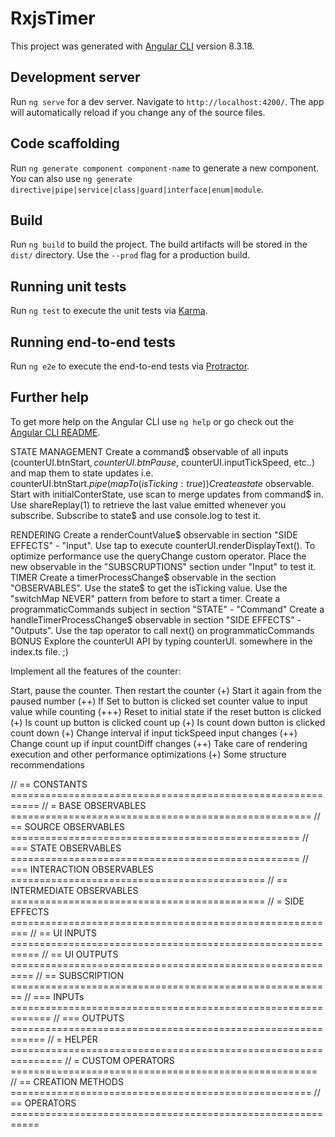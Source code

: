 # RxjsTimer

This project was generated with [Angular CLI](https://github.com/angular/angular-cli) version 8.3.18.

## Development server

Run `ng serve` for a dev server. Navigate to `http://localhost:4200/`. The app will automatically reload if you change any of the source files.

## Code scaffolding

Run `ng generate component component-name` to generate a new component. You can also use `ng generate directive|pipe|service|class|guard|interface|enum|module`.

## Build

Run `ng build` to build the project. The build artifacts will be stored in the `dist/` directory. Use the `--prod` flag for a production build.

## Running unit tests

Run `ng test` to execute the unit tests via [Karma](https://karma-runner.github.io).

## Running end-to-end tests

Run `ng e2e` to execute the end-to-end tests via [Protractor](http://www.protractortest.org/).

## Further help

To get more help on the Angular CLI use `ng help` or go check out the [Angular CLI README](https://github.com/angular/angular-cli/blob/master/README.md).



STATE MANAGEMENT
Create a command$ observable of all inputs (counterUI.btnStart$, counterUI.btnPause$, counterUI.inputTickSpeed, etc..) and map them to state updates i.e. counterUI.btnStart$.pipe(mapTo({isTicking: true}))
Create a state$ observable. Start with initialConterState, use scan to merge updates from command$ in. Use shareReplay(1) to retrieve the last value emitted whenever you subscribe.
Subscribe to state$ and use console.log to test it.

RENDERING
Create a renderCountValue$ observable in section "SIDE EFFECTS" - "Input". Use tap to execute counterUI.renderDisplayText(). To optimize performance use the queryChange custom operator.
Place the new observable in the "SUBSCRUPTIONS" section under "Input" to test it.
TIMER
Create a timerProcessChange$ observable in the section "OBSERVABLES".
Use the state$ to get the isTicking value. Use the "switchMap NEVER" pattern from before to start a timer.
Create a programmaticCommands subject in section "STATE" - "Command"
Create a handleTimerProcessChange$ observable in section "SIDE EFFECTS" - "Outputs". Use the tap operator to call next() on programmaticCommands
BONUS
Explore the counterUI API by typing counterUI. somewhere in the index.ts file. ;)

Implement all the features of the counter:

Start, pause the counter. Then restart the counter (+)
Start it again from the paused number (++)
If Set to button is clicked set counter value to input value while counting (+++)
Reset to initial state if the reset button is clicked (+)
Is count up button is clicked count up (+)
Is count down button is clicked count down (+)
Change interval if input tickSpeed input changes (++)
Change count up if input countDiff changes (++)
Take care of rendering execution and other performance optimizations (+)
Some structure recommendations

// == CONSTANTS =========================================================== // = BASE OBSERVABLES ==================================================== // == SOURCE OBSERVABLES ================================================== // === STATE OBSERVABLES ================================================== // === INTERACTION OBSERVABLES ============================================ // == INTERMEDIATE OBSERVABLES ============================================ // = SIDE EFFECTS ========================================================= // == UI INPUTS =========================================================== // == UI OUTPUTS ========================================================== // == SUBSCRIPTION ======================================================== // === INPUTs ============================================================= // === OUTPUTS ============================================================ // = HELPER =============================================================== // = CUSTOM OPERATORS ===================================================== // == CREATION METHODS ==================================================== // == OPERATORS ===========================================================

